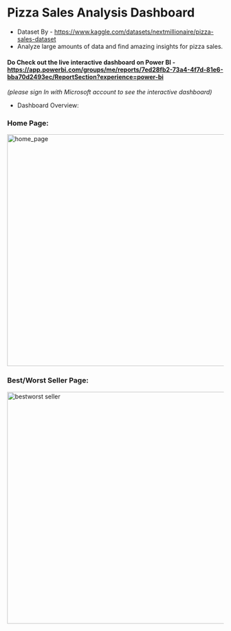 # Pizza Sales Analysis Dashboard

- Dataset By - https://www.kaggle.com/datasets/nextmillionaire/pizza-sales-dataset
- Analyze large amounts of data and find amazing insights for pizza sales.
#### Do Check out the live interactive dashboard on Power BI - https://app.powerbi.com/groups/me/reports/7ed28fb2-73a4-4f7d-81e6-bba70d2493ec/ReportSection?experience=power-bi
_(please sign In with Microsoft account to see the interactive dashboard)_


- Dashboard Overview:

### Home Page:

  <img width="539" alt="home_page" src="https://github.com/pradipchaurel/Pizza-Sales-Analysis-Dashboard/assets/94631819/d7cd3082-ee30-4038-9648-fb4bcca87fe7">


  ### Best/Worst Seller Page:

  <img width="539" alt="bestworst seller" src="https://github.com/pradipchaurel/Pizza-Sales-Analysis-Dashboard/assets/94631819/f461c4b3-a40f-49b3-80d3-5f8a867ee085">
  
  


